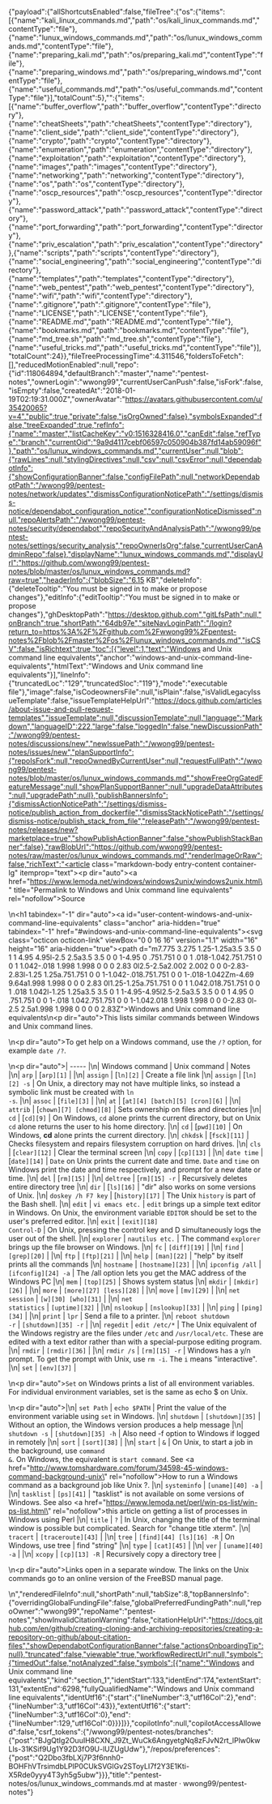 {"payload":{"allShortcutsEnabled":false,"fileTree":{"os":{"items":[{"name":"kali_linux_commands.md","path":"os/kali_linux_commands.md","contentType":"file"},{"name":"lunux_windows_commands.md","path":"os/lunux_windows_commands.md","contentType":"file"},{"name":"preparing_kali.md","path":"os/preparing_kali.md","contentType":"file"},{"name":"preparing_windows.md","path":"os/preparing_windows.md","contentType":"file"},{"name":"useful_commands.md","path":"os/useful_commands.md","contentType":"file"}],"totalCount":5},"":{"items":[{"name":"buffer_overflow","path":"buffer_overflow","contentType":"directory"},{"name":"cheatSheets","path":"cheatSheets","contentType":"directory"},{"name":"client_side","path":"client_side","contentType":"directory"},{"name":"crypto","path":"crypto","contentType":"directory"},{"name":"enumeration","path":"enumeration","contentType":"directory"},{"name":"exploitation","path":"exploitation","contentType":"directory"},{"name":"images","path":"images","contentType":"directory"},{"name":"networking","path":"networking","contentType":"directory"},{"name":"os","path":"os","contentType":"directory"},{"name":"oscp_resources","path":"oscp_resources","contentType":"directory"},{"name":"password_attack","path":"password_attack","contentType":"directory"},{"name":"port_forwarding","path":"port_forwarding","contentType":"directory"},{"name":"priv_escalation","path":"priv_escalation","contentType":"directory"},{"name":"scripts","path":"scripts","contentType":"directory"},{"name":"social_engineering","path":"social_engineering","contentType":"directory"},{"name":"templates","path":"templates","contentType":"directory"},{"name":"web_pentest","path":"web_pentest","contentType":"directory"},{"name":"wifi","path":"wifi","contentType":"directory"},{"name":".gitignore","path":".gitignore","contentType":"file"},{"name":"LICENSE","path":"LICENSE","contentType":"file"},{"name":"README.md","path":"README.md","contentType":"file"},{"name":"bookmarks.md","path":"bookmarks.md","contentType":"file"},{"name":"md_tree.sh","path":"md_tree.sh","contentType":"file"},{"name":"useful_tricks.md","path":"useful_tricks.md","contentType":"file"}],"totalCount":24}},"fileTreeProcessingTime":4.311546,"foldersToFetch":[],"reducedMotionEnabled":null,"repo":{"id":118064894,"defaultBranch":"master","name":"pentest-notes","ownerLogin":"wwong99","currentUserCanPush":false,"isFork":false,"isEmpty":false,"createdAt":"2018-01-19T02:19:31.000Z","ownerAvatar":"https://avatars.githubusercontent.com/u/35420065?v=4","public":true,"private":false,"isOrgOwned":false},"symbolsExpanded":false,"treeExpanded":true,"refInfo":{"name":"master","listCacheKey":"v0:1516328416.0","canEdit":false,"refType":"branch","currentOid":"9a9d4117cebf06597c050904b387fd14ab59096f"},"path":"os/lunux_windows_commands.md","currentUser":null,"blob":{"rawLines":null,"stylingDirectives":null,"csv":null,"csvError":null,"dependabotInfo":{"showConfigurationBanner":false,"configFilePath":null,"networkDependabotPath":"/wwong99/pentest-notes/network/updates","dismissConfigurationNoticePath":"/settings/dismiss-notice/dependabot_configuration_notice","configurationNoticeDismissed":null,"repoAlertsPath":"/wwong99/pentest-notes/security/dependabot","repoSecurityAndAnalysisPath":"/wwong99/pentest-notes/settings/security_analysis","repoOwnerIsOrg":false,"currentUserCanAdminRepo":false},"displayName":"lunux_windows_commands.md","displayUrl":"https://github.com/wwong99/pentest-notes/blob/master/os/lunux_windows_commands.md?raw=true","headerInfo":{"blobSize":"6.15 KB","deleteInfo":{"deleteTooltip":"You must be signed in to make or propose changes"},"editInfo":{"editTooltip":"You must be signed in to make or propose changes"},"ghDesktopPath":"https://desktop.github.com","gitLfsPath":null,"onBranch":true,"shortPath":"64db97e","siteNavLoginPath":"/login?return_to=https%3A%2F%2Fgithub.com%2Fwwong99%2Fpentest-notes%2Fblob%2Fmaster%2Fos%2Flunux_windows_commands.md","isCSV":false,"isRichtext":true,"toc":[{"level":1,"text":"Windows and Unix command line equivalents","anchor":"windows-and-unix-command-line-equivalents","htmlText":"Windows and Unix command line equivalents"}],"lineInfo":{"truncatedLoc":"129","truncatedSloc":"119"},"mode":"executable file"},"image":false,"isCodeownersFile":null,"isPlain":false,"isValidLegacyIssueTemplate":false,"issueTemplateHelpUrl":"https://docs.github.com/articles/about-issue-and-pull-request-templates","issueTemplate":null,"discussionTemplate":null,"language":"Markdown","languageID":222,"large":false,"loggedIn":false,"newDiscussionPath":"/wwong99/pentest-notes/discussions/new","newIssuePath":"/wwong99/pentest-notes/issues/new","planSupportInfo":{"repoIsFork":null,"repoOwnedByCurrentUser":null,"requestFullPath":"/wwong99/pentest-notes/blob/master/os/lunux_windows_commands.md","showFreeOrgGatedFeatureMessage":null,"showPlanSupportBanner":null,"upgradeDataAttributes":null,"upgradePath":null},"publishBannersInfo":{"dismissActionNoticePath":"/settings/dismiss-notice/publish_action_from_dockerfile","dismissStackNoticePath":"/settings/dismiss-notice/publish_stack_from_file","releasePath":"/wwong99/pentest-notes/releases/new?marketplace=true","showPublishActionBanner":false,"showPublishStackBanner":false},"rawBlobUrl":"https://github.com/wwong99/pentest-notes/raw/master/os/lunux_windows_commands.md","renderImageOrRaw":false,"richText":"<article class=\"markdown-body entry-content container-lg\" itemprop=\"text\"><p dir=\"auto\"><a href=\"https://www.lemoda.net/windows/windows2unix/windows2unix.html\" title=\"Permalink to Windows and Unix command line equivalents\" rel=\"nofollow\">Source</a></p>\n<h1 tabindex=\"-1\" dir=\"auto\"><a id=\"user-content-windows-and-unix-command-line-equivalents\" class=\"anchor\" aria-hidden=\"true\" tabindex=\"-1\" href=\"#windows-and-unix-command-line-equivalents\"><svg class=\"octicon octicon-link\" viewBox=\"0 0 16 16\" version=\"1.1\" width=\"16\" height=\"16\" aria-hidden=\"true\"><path d=\"m7.775 3.275 1.25-1.25a3.5 3.5 0 1 1 4.95 4.95l-2.5 2.5a3.5 3.5 0 0 1-4.95 0 .751.751 0 0 1 .018-1.042.751.751 0 0 1 1.042-.018 1.998 1.998 0 0 0 2.83 0l2.5-2.5a2.002 2.002 0 0 0-2.83-2.83l-1.25 1.25a.751.751 0 0 1-1.042-.018.751.751 0 0 1-.018-1.042Zm-4.69 9.64a1.998 1.998 0 0 0 2.83 0l1.25-1.25a.751.751 0 0 1 1.042.018.751.751 0 0 1 .018 1.042l-1.25 1.25a3.5 3.5 0 1 1-4.95-4.95l2.5-2.5a3.5 3.5 0 0 1 4.95 0 .751.751 0 0 1-.018 1.042.751.751 0 0 1-1.042.018 1.998 1.998 0 0 0-2.83 0l-2.5 2.5a1.998 1.998 0 0 0 0 2.83Z\"></path></svg></a>Windows and Unix command line equivalents</h1>\n<p dir=\"auto\">This lists similar commands between Windows and Unix command lines.</p>\n<p dir=\"auto\">To get help on a Windows command, use the <code>/?</code> option, for example <code>date /?</code>.</p>\n<p dir=\"auto\">| ----- |\n| Windows command |  Unix command |  Notes |\n| <code>arp</code> |  [<code>arp][1]</code> |   |\n| <code>assign</code> |  [<code>ln][2]</code> |  Create a file link |\n| <code>assign</code> |  [<code>ln][2] -s</code> |  On Unix, a directory may not have multiple links, so instead a symbolic link must be created with <code>ln -s</code>. |\n| <code>assoc</code> |  [<code>file][3]</code> |   |\n| <code>at</code> |  [<code>at][4] [batch][5] [cron][6]</code> |   |\n| <code>attrib</code> |  [<code>chown][7] [chmod][8]</code> |  Sets ownership on files and directories |\n| <code>cd</code> |  [<code>cd][9]</code> |  On Windows, <code>cd</code> alone prints the current directory, but on Unix <code>cd</code> alone returns the user to his home directory. |\n| <code>cd</code> |  [<code>pwd][10]</code> |  On Windows, <strong>cd</strong> alone prints the current directory. |\n| <code>chkdsk</code> |  [<code>fsck][11]</code> |  Checks filesystem and repairs filesystem corruption on hard drives. |\n| <code>cls</code> |  [<code>clear][12]</code> |  Clear the terminal screen |\n| <code>copy</code> |  [<code>cp][13]</code> |   |\n| <code>date time</code> |  [<code>date][14]</code> |  <code>Date</code> on Unix prints the current date and time. <code>Date</code> and <code>time</code> on Windows print the date and time respectively, and prompt for a new date or time. |\n| <code>del</code> |  [<code>rm][15]</code> |   |\n| <code>deltree</code> |  [<code>rm][15] -r</code> |  Recursively deletes entire directory tree |\n| <code>dir</code> |  [<code>ls][16]</code> |  \"dir\" also works on some versions of Unix. |\n| <code>doskey /h F7 key</code> |  [<code>history][17]</code> |  The Unix <code>history</code> is part of the Bash shell. |\n| <code>edit</code> |  <code>vi emacs etc.</code> |  <code>edit</code> brings up a simple text editor in Windows. On Unix, the environment variable <code>EDITOR</code> should be set to the user's preferred editor. |\n| <code>exit</code> |  <code>[exit][18] Control-D</code> |  On Unix, pressing the control key and D simultaneously logs the user out of the shell. |\n| <code>explorer</code> |  <code>nautilus etc.</code> |  The command <code>explorer</code> brings up the file browser on Windows. |\n| <code>fc</code> |  <code>[diff][19]</code> |   |\n| <code>find</code> |  <code>[grep][20]</code> |   |\n| <code>ftp</code> |  <code>[ftp][21]</code> |   |\n| <code>help</code> |  <code>[man][22]</code> |  \"help\" by itself prints all the commands |\n| <code>hostname</code> |  <code>[hostname][23]</code> |   |\n| <code>ipconfig /all</code> |  <code>[ifconfig][24] -a</code> |  The /all option lets you get the MAC address of the Windows PC |\n| <code>mem</code> |  <code>[top][25]</code> |  Shows system status |\n| <code>mkdir</code> |  <code>[mkdir][26]</code> |   |\n| <code>more</code> |  <code>[more][27] [less][28]</code> |   |\n| <code>move</code> |  <code>[mv][29]</code> |   |\n| <code>net session</code> |  <code>[w][30] [who][31]</code> |   |\n| <code>net statistics</code> |  <code>[uptime][32]</code> |   |\n| <code>nslookup</code> |  <code>[nslookup][33]</code> |   |\n| <code>ping</code> |  <code>[ping][34]</code> |   |\n| <code>print</code> |  <code>lpr</code> |  Send a file to a printer. |\n| <code>reboot shutdown -r</code> |  <code>[shutdown][35] -r</code> |   |\n| <code>regedit</code> |  <code>edit /etc/*</code> |  The Unix equivalent of the Windows registry are the files under <code>/etc</code> and <code>/usr/local/etc</code>. These are edited with a text editor rather than with a special-purpose editing program. |\n| <code>rmdir</code> |  <code>[rmdir][36]</code> |   |\n| <code>rmdir /s</code> |  <code>[rm][15] -r</code> |  Windows has a y/n prompt. To get the prompt with Unix, use <code>rm -i</code>. The <code>i</code> means \"interactive\". |\n| <code>set</code> |  <code>[env][37]</code> |</p>\n<p dir=\"auto\"><code>Set</code> on Windows prints a list of all environment variables. For individual environment variables, set  is the same as echo $ on Unix.</p>\n<p dir=\"auto\">|\n| <code>set Path</code> |  <code>echo $PATH</code> |  Print the value of the environment variable using <code>set</code> in Windows. |\n| <code>shutdown</code> |  <code>[shutdown][35]</code> |  Without an option, the Windows version produces a help message |\n| <code>shutdown -s</code> |  <code>[shutdown][35] -h</code> |  Also need -f option to Windows if logged in remotely |\n| <code>sort</code> |  <code>[sort][38]</code> |   |\n| <code>start</code> |  <code>&amp;</code> |  On Unix, to start a job in the background, use <code>command &amp;</code>. On Windows, the equivalent is <code>start command</code>. See <a href=\"http://www.tomshardware.com/forum/34598-45-windows-command-background-unix\" rel=\"nofollow\">How to run a Windows command as a background job like Unix ?</a>. |\n| <code>systeminfo</code> |  <code>[uname][40] -a</code> |   |\n| <code>tasklist</code> |  <code>[ps][41]</code> |  \"tasklist\" is not available on some versions of Windows. See also <a href=\"https://www.lemoda.net/perl/win-ps-list/win-ps-list.html\" rel=\"nofollow\">this article on getting a list of processes in Windows using Perl</a> |\n| <code>title</code> |  <code>?</code> |  In Unix, changing the title of the terminal window is possible but complicated. Search for \"change title xterm\". |\n| <code>tracert</code> |  <code>[traceroute][43]</code> |   |\n| <code>tree</code> |  <code>[find][44] [ls][16] -R</code> |  On Windows, use tree | find \"string\" |\n| <code>type</code> |  <code>[cat][45]</code> |   |\n| <code>ver</code> |  <code>[uname][40] -a</code> |   |\n| <code>xcopy</code> |  <code>[cp][13] -R</code> |  Recursively copy a directory tree |</p>\n<p dir=\"auto\">Links open in a separate window. The links on the Unix commands go to an online version of the FreeBSD manual page.</p>\n</article>","renderedFileInfo":null,"shortPath":null,"tabSize":8,"topBannersInfo":{"overridingGlobalFundingFile":false,"globalPreferredFundingPath":null,"repoOwner":"wwong99","repoName":"pentest-notes","showInvalidCitationWarning":false,"citationHelpUrl":"https://docs.github.com/en/github/creating-cloning-and-archiving-repositories/creating-a-repository-on-github/about-citation-files","showDependabotConfigurationBanner":false,"actionsOnboardingTip":null},"truncated":false,"viewable":true,"workflowRedirectUrl":null,"symbols":{"timedOut":false,"notAnalyzed":false,"symbols":[{"name":"Windows and Unix command line equivalents","kind":"section_1","identStart":133,"identEnd":174,"extentStart":131,"extentEnd":6298,"fullyQualifiedName":"Windows and Unix command line equivalents","identUtf16":{"start":{"lineNumber":3,"utf16Col":2},"end":{"lineNumber":3,"utf16Col":43}},"extentUtf16":{"start":{"lineNumber":3,"utf16Col":0},"end":{"lineNumber":129,"utf16Col":0}}}]}},"copilotInfo":null,"copilotAccessAllowed":false,"csrf_tokens":{"/wwong99/pentest-notes/branches":{"post":"BJgQtIg2OuuIH8CXN_J9Zt_WuCk6AngyetgNq8zFJvN2rt_lPlw0kwLls-31KSif9Ug1Y92D3fO9U-lUZUgUdw"},"/repos/preferences":{"post":"Q2Dbo3fbLXj7P3f6nnh0-BOHFhVTrsimdbLPIP0CUkSVGlGv2SToyLI7f2Y3E1Kti-X5Rde0yyy4T3yh5g5ubw"}}},"title":"pentest-notes/os/lunux_windows_commands.md at master · wwong99/pentest-notes"}